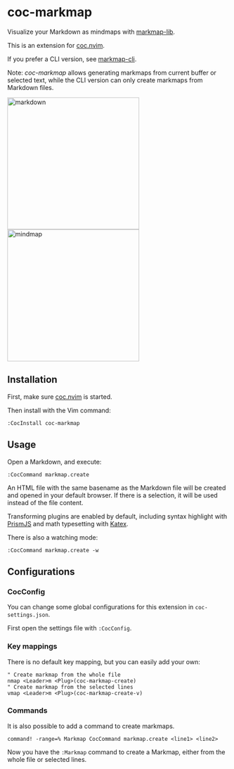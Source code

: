 # coc-markmap

Visualize your Markdown as mindmaps with [markmap-lib](https://github.com/gera2ld/markmap/tree/master/packages/markmap-lib).

This is an extension for [coc.nvim](https://github.com/neoclide/coc.nvim).

If you prefer a CLI version, see [markmap-cli](https://github.com/gera2ld/markmap/tree/master/packages/markmap-cli).

Note: *coc-markmap* allows generating markmaps from current buffer or selected text, while the CLI version can only create markmaps from Markdown files.

<img src="https://user-images.githubusercontent.com/3139113/72221499-52476a80-3596-11ea-8d15-c57fdfe04ce0.png" alt="markdown" width="300"> <img src="https://user-images.githubusercontent.com/3139113/72221508-7014cf80-3596-11ea-9b59-b8a97bba8e1c.png" alt="mindmap" width="300">

## Installation

First, make sure [coc.nvim](https://github.com/neoclide/coc.nvim) is started.

Then install with the Vim command:

```
:CocInstall coc-markmap
```

## Usage

Open a Markdown, and execute:

```viml
:CocCommand markmap.create
```

An HTML file with the same basename as the Markdown file will be created and opened in your default browser. If there is a selection, it will be used instead of the file content.

Transforming plugins are enabled by default, including syntax highlight with [PrismJS](https://prismjs.com/) and math typesetting with [Katex](https://katex.org/).

There is also a watching mode:

```viml
:CocCommand markmap.create -w
```

## Configurations

### CocConfig

You can change some global configurations for this extension in `coc-settings.json`.

First open the settings file with `:CocConfig`.

### Key mappings

There is no default key mapping, but you can easily add your own:

```viml
" Create markmap from the whole file
nmap <Leader>m <Plug>(coc-markmap-create)
" Create markmap from the selected lines
vmap <Leader>m <Plug>(coc-markmap-create-v)
```

### Commands

It is also possible to add a command to create markmaps.

```viml
command! -range=% Markmap CocCommand markmap.create <line1> <line2>
```

Now you have the `:Markmap` command to create a Markmap, either from the whole file or selected lines.
